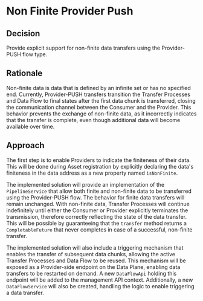 # Non Finite Provider Push

## Decision

Provide explicit support for non-finite data transfers using the Provider-PUSH flow type.

## Rationale

Non-finite data is data that is defined by an infinite set or has no specified end. Currently, Provider-PUSH transfers transition the Transfer Processes and Data Flow to final states after the first data chunk is transferred, closing the communication channel between the Consumer and the Provider. This behavior prevents the exchange of non-finite data, as it incorrectly indicates that the transfer is complete, even though additional data will become available over time.

## Approach

The first step is to enable Providers to indicate the finiteness of their data. This will be done during Asset registration by explicitly declaring the data's finiteness in the data address as a new property named `isNonFinite`.

The implemented solution will provide an implementation of the `PipelineService` that allow both finite and non-finite data to be transferred using the Provider-PUSH flow. The behavior for finite data transfers will remain unchanged. With non-finite data, Transfer Processes will continue indefinitely until either the Consumer or Provider explicitly terminates the transmission, therefore correctly reflecting the state of the data transfer. This will be possible by guaranteeing that the `transfer` method returns a `CompletableFuture` that never completes in case of a successful, non-finite transfer.

The implemented solution will also include a triggering mechanism that enables the transfer of subsequent data chunks, allowing the active Transfer Processes and Data Flow to be reused. This mechanism will be exposed as a Provider-side endpoint on the Data Plane, enabling data transfers to be restarted on demand. A new `DataFlowApi` holding this endpoint will be added to the management API context. Additionally, a new `DataFlowService` will also be created, handling the logic to enable triggering a data transfer. 
